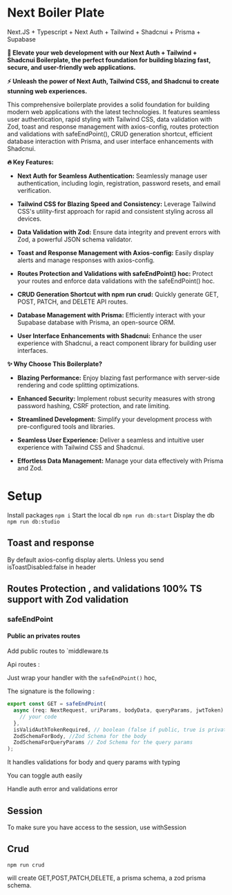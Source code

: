 # Next Boiler Plate

Next.JS + Typescript + Next Auth + Tailwind + Shadcnui + Prisma + Supabase

**🚀 Elevate your web development with our Next Auth + Tailwind + Shadcnui Boilerplate, the perfect foundation for building blazing fast, secure, and user-friendly web applications.**

**⚡️ Unleash the power of Next Auth, Tailwind CSS, and Shadcnui to create stunning web experiences.**

This comprehensive boilerplate provides a solid foundation for building modern web applications with the latest technologies. It features seamless user authentication, rapid styling with Tailwind CSS, data validation with Zod, toast and response management with axios-config, routes protection and validations with safeEndPoint(), CRUD generation shortcut, efficient database interaction with Prisma, and user interface enhancements with Shadcnui.

**🔥 Key Features:**

* **Next Auth for Seamless Authentication:** Seamlessly manage user authentication, including login, registration, password resets, and email verification.

* **Tailwind CSS for Blazing Speed and Consistency:** Leverage Tailwind CSS's utility-first approach for rapid and consistent styling across all devices.

* **Data Validation with Zod:** Ensure data integrity and prevent errors with Zod, a powerful JSON schema validator.

* **Toast and Response Management with Axios-config:** Easily display alerts and manage responses with axios-config.

* **Routes Protection and Validations with safeEndPoint() hoc:** Protect your routes and enforce data validations with the safeEndPoint() hoc.

* **CRUD Generation Shortcut with npm run crud:** Quickly generate GET, POST, PATCH, and DELETE API routes.

* **Database Management with Prisma:** Efficiently interact with your Supabase database with Prisma, an open-source ORM.

* **User Interface Enhancements with Shadcnui:** Enhance the user experience with Shadcnui, a react component library for building user interfaces.

**✨ Why Choose This Boilerplate?**

* **Blazing Performance:** Enjoy blazing fast performance with server-side rendering and code splitting optimizations.

* **Enhanced Security:** Implement robust security measures with strong password hashing, CSRF protection, and rate limiting.

* **Streamlined Development:** Simplify your development process with pre-configured tools and libraries.

* **Seamless User Experience:** Deliver a seamless and intuitive user experience with Tailwind CSS and Shadcnui.

* **Effortless Data Management:** Manage your data effectively with Prisma and Zod.

# Setup

Install packages
`npm i`
Start the local db
`npm run db:start`
Display the db
`npm run db:studio`


## Toast and response

By default axios-config display alerts. Unless you send isToastDisabled:false in header

## Routes Protection , and validations 100% TS support with Zod validation
### safeEndPoint

#### Public an privates routes

Add public routes to `middleware.ts

Api routes :

Just wrap your handler with the `safeEndPoint()` hoc,

The signature is the following :

```javascript
export const GET = safeEndPoint(
  async (req: NextRequest, uriParams, bodyData, queryParams, jwtToken) => {
    // your code
  },
  isValidAuthTokenRequired, // boolean (false if public, true is private )
  ZodSchemaForBody, //Zod Schema for the body
  ZodSchemaForQueryParams // Zod Schema for the query params
);
```

It handles validations for body and query params with typing

You can toggle auth easily

Handle auth error and validations error

## Session

To make sure you have access to the session, use withSession

## Crud

`npm run crud`

will create GET,POST,PATCH,DELETE, a prisma schema, a zod prisma schema.
